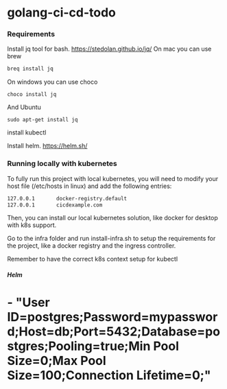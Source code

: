 # golang-ci-cd-todo
### Requirements
Install jq tool for bash. https://stedolan.github.io/jq/
On mac you can use brew
``` bash
breq install jq 
```
On windows you can use choco
```
choco install jq
```
And Ubuntu
```
sudo apt-get install jq
```
install kubectl

Install helm. https://helm.sh/

### Running locally with kubernetes
To fully run this project with local kubernetes, you will need to modify your host file (/etc/hosts in linux) and add the following entries:
``` bash
127.0.0.1       docker-registry.default
127.0.0.1       cicdexample.com
```

Then, you can install our local kubernetes solution, like docker for desktop with k8s support.

Go to the infra folder and run install-infra.sh to setup the requirements for the project, like a docker registry and the ingress controller.

Remember to have the correct k8s context setup for kubectl 

##### Helm

# - "User ID=postgres;Password=mypassword;Host=db;Port=5432;Database=postgres;Pooling=true;Min Pool Size=0;Max Pool Size=100;Connection Lifetime=0;"